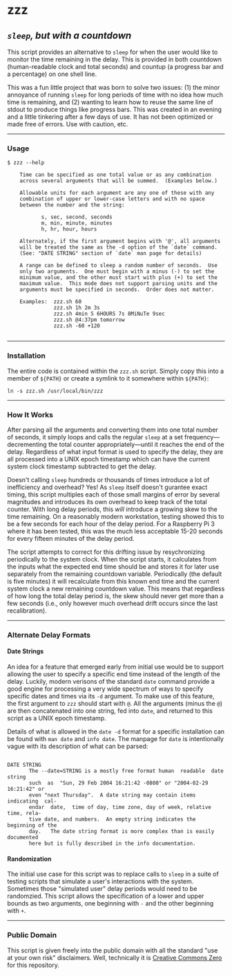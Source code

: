 # zzz
## _`sleep`, but with a countdown_

This script provides an alternative to `sleep` for when the user would like to monitor the time remaining in the delay.  This is provided in both countdown (human-readable clock and total seconds) and countup (a progress bar and a percentage) on one shell line.

This was a fun little project that was born to solve two issues:  (1) the minor annoyance of running `sleep` for long periods of time with no idea how much time is remaining, and (2) wanting to learn how to reuse the same line of stdout to produce things like progress bars.  This was created in an evening and a little tinkering after a few days of use.  It has not been optimized or made free of errors.  Use with caution, etc.

---

### Usage

```
$ zzz --help

    Time can be specified as one total value or as any combination
    across several arguments that will be summed.  (Examples below.)

    Allowable units for each argument are any one of these with any
    combination of upper or lower-case letters and with no space 
    between the number and the string:

           s, sec, second, seconds
           m, min, minute, minutes
           h, hr, hour, hours

    Alternately, if the first argument begins with '@', all arguments
    will be treated the same as the -d option of the `date` command.
    (See: "DATE STRING" section of `date` man page for details)

    A range can be defined to sleep a random number of seconds.  Use
    only two arguments.  One must begin with a minus (-) to set the
    minimum value, and the other must start with plus (+) to set the
    maximum value.  This mode does not support parsing units and the
    arguments must be specified in seconds.  Order does not matter.

    Examples:  zzz.sh 60
               zzz.sh 1h 2m 3s
               zzz.sh 4min 5 6HOURS 7s 8MiNuTe 9sec
               zzz.sh @4:37pm tomorrow
               zzz.sh -60 +120


```

---

### Installation

The entire code is contained within the `zzz.sh` script.  Simply copy this into a member of `${PATH}` or create a symlink to it somewhere within `${PATH}`:

```
ln -s zzz.sh /usr/local/bin/zzz
```

---

### How It Works

After parsing all the arguments and converting them into one total number of seconds, it simply loops and calls the regular `sleep` at a set frequency&mdash;decrementing the total counter appropriately&mdash;until it reaches the end of the delay.  Regardless of what input format is used to specify the delay, they are all processed into a UNIX epoch timestamp which can have the current system clock timestamp subtracted to get the delay.

Doesn't calling `sleep` hundreds or thousands of times introduce a lot of inefficiency and overhead?  Yes!  As `sleep` itself doesn't gurantee exact timing, this script multiples each of those small margins of error by several magnitudes and introduces its own overhead to keep track of the total counter.  With long delay periods, this _will_ introduce a growing skew to the time remaining.  On a reasonably modern workstation, testing showed this to be a few seconds for each hour of the delay period.  For a Raspberry Pi 3 where it has been tested, this was the much less acceptable 15-20 seconds for every fifteen minutes of the delay period.

The script attempts to correct for this drifting issue by resychronizing periodically to the system clock.  When the script starts, it calculates from the inputs what the expected end time should be and stores it for later use separately from the remaining countdown variable.  Periodically (the default is five minutes) it will recalculate from this known end time and the current system clock a new remaining countdown value.  This means that regardless of how long the total delay period is, the skew should never get more than a few seconds (i.e., only however much overhead drift occurs since the last recalibration).

---

### Alternate Delay Formats

#### Date Strings
An idea for a feature that emerged early from initial use would be to support allowing the user to specify a specific end time instead of the length of the delay.  Luckily, modern verisons of the standard `date` command provide a good engine for processing a very wide spectrum of ways to specify specific dates and times via its `-d` argument.  To make use of this feature, the first argument to `zzz` should start with `@`.  All the arguments (minus the `@`) are then concatenated into one string, fed into `date`, and returned to this script as a UNIX epoch timestamp.

Details of what is allowed in the `date -d` format for a specific installation can be found with `man date` and `info date`.  The manpage for `date` is intentionally vague with its description of what can be parsed:

```

DATE STRING
       The --date=STRING is a mostly free format human  readable  date  string
       such  as  "Sun, 29 Feb 2004 16:21:42 -0800" or "2004-02-29 16:21:42" or
       even "next Thursday".  A date string may contain items indicating  cal‐
       endar  date,  time of day, time zone, day of week, relative time, rela‐
       tive date, and numbers.  An empty string indicates the beginning of the
       day.   The date string format is more complex than is easily documented
       here but is fully described in the info documentation.
```

#### Randomization
The initial use case for this script was to replace calls to `sleep` in a suite of testing scripts that simulate a user's interactions with the system.  Sometimes those "simulated user" delay periods would need to be randomzied.  This script allows the specification of a lower and upper bounds as two arguments, one beginning with `-` and the other beginning with `+`.  

---

### Public Domain

This script is given freely into the public domain with all the standard "use at your own risk" disclaimers.  Well, technically it is [Creative Commons Zero](LICENSE) for this repository.
